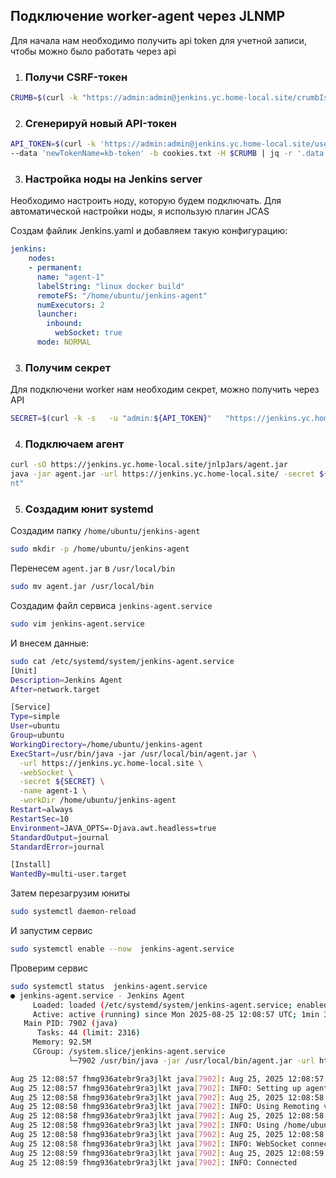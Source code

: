 ## Подключение worker-agent через JLNMP

Для начала нам необходимо получить api token для учетной записи, чтобы можно было работать через api 

1. ### Получи CSRF-токен

```bash
CRUMB=$(curl -k "https://admin:admin@jenkins.yc.home-local.site/crumbIssuer/api/xml?xpath=concat(//crumbRequestField,%22:%22,//crumb)" -c cookies.txt)
```

2. ### Сгенерируй новый API-токен

```bash
API_TOKEN=$(curl -k 'https://admin:admin@jenkins.yc.home-local.site/user/admin/descriptorByName/jenkins.security.ApiTokenProperty/generateNewToken' \
--data 'newTokenName=kb-token' -b cookies.txt -H $CRUMB | jq -r '.data.tokenValue')
```
3. ### Настройка ноды на Jenkins server

Необходимо настроить ноду, которую будем подключать. 
Для автоматической настройки ноды, я использую плагин JCAS

Создам файлик Jenkins.yaml и добавляем такую конфигурацию:

```yaml
jenkins:
    nodes:
    - permanent:
      name: "agent-1"
      labelString: "linux docker build"
      remoteFS: "/home/ubuntu/jenkins-agent"
      numExecutors: 2
      launcher:
        inbound:
          webSocket: true
      mode: NORMAL
```

3. ### Получим секрет

Для подключени worker нам необходим секрет, можно получить через API

```bash
SECRET=$(curl -k -s   -u "admin:${API_TOKEN}"   "https://jenkins.yc.home-local.site/computer/agent-1/slave-agent.jnlp" | sed "s/.*<application-desc><argument>\([a-z0-9]*\).*/\1\n/")
```

4. ### Подключаем агент

```bash
curl -sO https://jenkins.yc.home-local.site/jnlpJars/agent.jar
java -jar agent.jar -url https://jenkins.yc.home-local.site/ -secret ${SECRET} -name "agent-1" -webSocket -workDir "/home/ubuntu/jenkins-age
nt"
```

5. ### Создадим юнит systemd

Создадим папку `/home/ubuntu/jenkins-agent`

```bash
sudo mkdir -p /home/ubuntu/jenkins-agent
```

Перенесем `agent.jar` в `/usr/local/bin`

```bash
sudo mv agent.jar /usr/local/bin
```

Создадим файл сервиса `jenkins-agent.service`

```bash
sudo vim jenkins-agent.service
```

И внесем данные:

```bash
sudo cat /etc/systemd/system/jenkins-agent.service
[Unit]
Description=Jenkins Agent
After=network.target

[Service]
Type=simple
User=ubuntu
Group=ubuntu
WorkingDirectory=/home/ubuntu/jenkins-agent
ExecStart=/usr/bin/java -jar /usr/local/bin/agent.jar \
  -url https://jenkins.yc.home-local.site \
  -webSocket \
  -secret ${SECRET} \
  -name agent-1 \
  -workDir /home/ubuntu/jenkins-agent
Restart=always
RestartSec=10
Environment=JAVA_OPTS=-Djava.awt.headless=true
StandardOutput=journal
StandardError=journal

[Install]
WantedBy=multi-user.target
```

Затем перезагрузим юниты

```bash
sudo systemctl daemon-reload
```

И запустим сервис

```bash
sudo systemctl enable --now  jenkins-agent.service
```

Проверим сервис

```bash
sudo systemctl status  jenkins-agent.service
● jenkins-agent.service - Jenkins Agent
     Loaded: loaded (/etc/systemd/system/jenkins-agent.service; enabled; vendor preset: enabled)
     Active: active (running) since Mon 2025-08-25 12:08:57 UTC; 1min 3s ago
   Main PID: 7902 (java)
      Tasks: 44 (limit: 2316)
     Memory: 92.5M
     CGroup: /system.slice/jenkins-agent.service
             └─7902 /usr/bin/java -jar /usr/local/bin/agent.jar -url https://jenkins.yc.home-local.site -webSocket -secret bb1bd95c2810ac36034e884759702c7aeb0dc676812a1d4>

Aug 25 12:08:57 fhmg936atebr9ra3jlkt java[7902]: Aug 25, 2025 12:08:57 PM hudson.remoting.Launcher createEngine
Aug 25 12:08:57 fhmg936atebr9ra3jlkt java[7902]: INFO: Setting up agent: agent-1
Aug 25 12:08:58 fhmg936atebr9ra3jlkt java[7902]: Aug 25, 2025 12:08:58 PM hudson.remoting.Engine startEngine
Aug 25 12:08:58 fhmg936atebr9ra3jlkt java[7902]: INFO: Using Remoting version: 3309.v27b_9314fd1a_4
Aug 25 12:08:58 fhmg936atebr9ra3jlkt java[7902]: Aug 25, 2025 12:08:58 PM org.jenkinsci.remoting.engine.WorkDirManager initializeWorkDir
Aug 25 12:08:58 fhmg936atebr9ra3jlkt java[7902]: INFO: Using /home/ubuntu/jenkins-agent/remoting as a remoting work directory
Aug 25 12:08:58 fhmg936atebr9ra3jlkt java[7902]: Aug 25, 2025 12:08:58 PM hudson.remoting.Launcher$CuiListener status
Aug 25 12:08:58 fhmg936atebr9ra3jlkt java[7902]: INFO: WebSocket connection open
Aug 25 12:08:59 fhmg936atebr9ra3jlkt java[7902]: Aug 25, 2025 12:08:59 PM hudson.remoting.Launcher$CuiListener status
Aug 25 12:08:59 fhmg936atebr9ra3jlkt java[7902]: INFO: Connected
```
